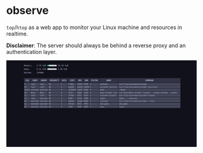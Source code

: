 # observe
`top`/`htop` as a web app to monitor your Linux machine and resources in realtime.

**Disclaimer**: The server should always be behind a reverse proxy and an authentication layer.

![Screenshot](https://raw.githubusercontent.com/rramiachraf/down/main/peek.png)
